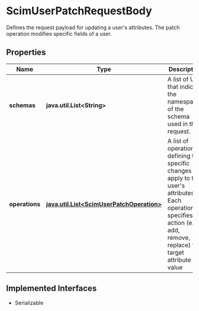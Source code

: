 

# ScimUserPatchRequestBody

Defines the request payload for updating a user's attributes. The patch operation modifies specific fields of a user.

## Properties

Name | Type | Description | Notes
------------ | ------------- | ------------- | -------------
**schemas** | **java.util.List&lt;String&gt;** | A list of URIs that indicate the namespaces of the schema used in this request. |  [optional]
**operations** | [**java.util.List&lt;ScimUserPatchOperation&gt;**](ScimUserPatchOperation.md) | A list of operations defining the specific changes to apply to the user&#39;s attributes. Each operation specifies an action (e.g., add, remove, replace) the target attribute and value |  [optional]


## Implemented Interfaces

* Serializable


